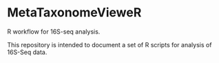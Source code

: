 # MetaTaxonomeVieweR

R workflow for 16S-seq analysis.

This repository is intended to document a set of R scripts for analysis of 16S-Seq data. 
